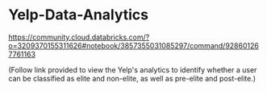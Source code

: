 # Yelp-Data-Analytics

https://community.cloud.databricks.com/?o=3209370155311626#notebook/3857355031085297/command/928601267761163

(Follow link provided to view the Yelp's analytics to identify whether a user can be classified as elite and non-elite, as well as pre-elite and post-elite.)
